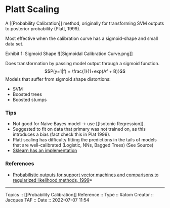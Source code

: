 # Platt Scaling
A [[Probability Calibration]] method, originally for transforming SVM outputs to posterior probability (Platt, 1999). 

Most effective when the calibration curve has a sigmoid-shape and small data set.

Exhibit 1: Sigmoid Shape
![[Sigmoidal Calibration Curve.png]]

Does transformation by passing model output through a sigmoid function.
$$P(y=1|f) = \frac{1}{1+exp(Af + B)}$$
Models that suffer from sigmoid shape distortions: 
* SVM
* Boosted trees
* Boosted stumps

### Tips
* Not good for Naive Bayes model -> use [[Isotonic Regression]].
* Suggested to fit on data that primary was not trained on, as this introduces a bias (fact check this in Plat 1999).
* Platt scaling has difficulty fitting the predictions in the tails of models that are well-calibrated (Logistic, NNs, Bagged Trees) (See Source)
* [Sklearn has an implementation](https://scikit-learn.org/stable/modules/calibration.html)

### References
* [Probabilistic outputs for support vector machines and comparisons to regularized likelihood methods, 1999](https://www.researchgate.net/file.PostFileLoader.html?id=540479d7d11b8bb1588b459d&assetKey=AS%3A273601008209920%401442242971560)*

---
Topics :: [[Probability Calibration]]
Reference :: 
Type :: #atom
Creator :: Jacques
TAF ::
Date :: 2022-07-07 11:54